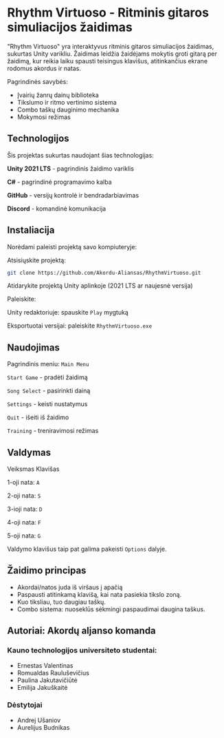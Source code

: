 # Rhythm Virtuoso - Ritminis gitaros simuliacijos žaidimas

"Rhythm Virtuoso" yra interaktyvus ritminis gitaros simuliacijos žaidimas, sukurtas Unity varikliu. Žaidimas leidžia žaidėjams mokytis groti gitarą per žaidimą, kur reikia laiku spausti teisingus klavišus, atitinkančius ekrane rodomus akordus ir natas.

Pagrindinės savybės:
- Įvairių žanrų dainų biblioteka
- Tikslumo ir ritmo vertinimo sistema
- Combo taškų dauginimo mechanika
- Mokymosi režimas




## Technologijos



Šis projektas sukurtas naudojant šias technologijas:

**Unity 2021 LTS** - pagrindinis žaidimo variklis

**C#** - pagrindinė programavimo kalba

**GitHub** - versijų kontrolė ir bendradarbiavimas

**Discord** - komandinė komunikacija


## Instaliacija

Norėdami paleisti projektą savo kompiuteryje:

Atsisiųskite projektą:

```bash
git clone https://github.com/Akordu-Aliansas/RhythmVirtuoso.git
```
Atidarykite projektą Unity aplinkoje (2021 LTS ar naujesnė versija)

Paleiskite:

Unity redaktoriuje: spauskite ```Play``` mygtuką

Eksportuotai versijai: paleiskite ```RhythmVirtuoso.exe```

    
## Naudojimas

Pagrindinis meniu:
```Main Menu```

```Start Game``` - pradėti žaidimą

```Song Select``` - pasirinkti dainą

```Settings``` - keisti nustatymus

```Quit``` - išeiti iš žaidimo

```Training``` - treniravimosi režimas




## Valdymas

Veiksmas	Klavišas

1-oji nata:	```A```

2-oji nata: ```S```

3-ioji nata: ```D```

4-oji nata:	```F```

5-oji nata:	```G```

Valdymo klavišus taip pat galima pakeisti ```Options``` dalyje.
## Žaidimo principas

- Akordai/natos juda iš viršaus į apačią
- Paspausti atitinkamą klavišą, kai nata pasiekia tikslo zoną.
- Kuo tiksliau, tuo daugiau taškų.
- Combo sistema: nuoseklūs sėkmingi paspaudimai daugina taškus.


## Autoriai: Akordų aljanso komanda
### Kauno technologijos universiteto studentai:

- Ernestas Valentinas
- Romualdas Rauluševičius
- Paulina Jakutavičiūtė
- Emilija Jakuškaitė

### Dėstytojai
- Andrej Ušaniov
- Aurelijus Budnikas
